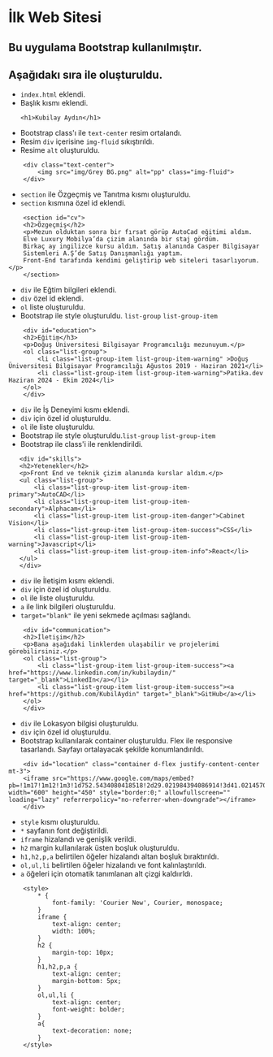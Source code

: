 # İlk Web Sitesi  

## Bu uygulama Bootstrap kullanılmıştır.
## Aşağıdakı sıra ile oluşturuldu.
* `index.html` eklendi.
* Başlık kısmı eklendi. 
    ```
    <h1>Kubilay Aydın</h1>
    ```
* Bootstrap class'ı ile `text-center` resim ortalandı.
* Resim `div` içerisine `img-fluid` sıkıştırıldı. 
* Resime `alt` oluşturuldu.
```
    <div class="text-center">
        <img src="img/Grey BG.png" alt="pp" class="img-fluid">
    </div>
```
* `section` ile Özgeçmiş ve Tanıtma kısmı oluşturuldu.
* `section` kısmına özel id eklendi.
```
    <section id="cv">
    <h2>Özgeçmiş</h2>
    <p>Mezun olduktan sonra bir fırsat görüp AutoCad eğitimi aldım.
    Elve Luxury Mobilya’da çizim alanında bir staj gördüm.
    Birkaç ay ingilizce kursu aldım. Satış alanında Casper Bilgisayar
    Sistemleri A.Ş’de Satış Danışmanlığı yaptım.
    Front-End tarafında kendimi geliştirip web siteleri tasarlıyorum.</p>
    </section>
```
* `div` ile Eğtim bilgileri eklendi.
* `div` özel id eklendi.
* `ol` liste oluşturuldu.
* Bootstrap ile style oluşturuldu. `list-group` `list-group-item`
```
    <div id="education">
    <h2>Eğitim</h3>
    <p>Doğuş Üniversitesi Bilgisayar Programcılığı mezunuyum.</p>
    <ol class="list-group">
        <li class="list-group-item list-group-item-warning" >Doğuş Üniversitesi Bilgisayar Programcılığı Ağustos 2019 - Haziran 2021</li>
        <li class="list-group-item list-group-item-warning">Patika.dev Haziran 2024 - Ekim 2024</li>
    </ol>
    </div>
```
 * `div` ile İş Deneyimi kısmı eklendi.
 * `div` için özel id oluşturuldu.
 * `ol` ile liste oluşturuldu.
 * Bootstrap ile style oluşturuldu.`list-group` `list-group-item`
 * Bootstrap ile class'i ile renklendirildi. 
 ```
    <div id="skills">
    <h2>Yetenekler</h2>
    <p>Front End ve teknik çizim alanında kurslar aldım.</p>
    <ul class="list-group">
        <li class="list-group-item list-group-item-primary">AutoCAD</li>
        <li class="list-group-item list-group-item-secondary">Alphacam</li>
        <li class="list-group-item list-group-item-danger">Cabinet Vision</li>
        <li class="list-group-item list-group-item-success">CSS</li>
        <li class="list-group-item list-group-item-warning">Javascript</li>
        <li class="list-group-item list-group-item-info">React</li>
    </ul>
    </div>
```   
* `div` ile İletişim kısmı eklendi.
* `div` için özel id oluşturuldu.
* `ol` ile liste oluşturuldu.
* `a` ile link bilgileri oluşturuldu.
* `target="blank"` ile yeni sekmede açılması sağlandı.
```
    <div id="communication">
    <h2>İletişim</h2>    
    <p>Bana aşağıdaki linklerden ulaşabilir ve projelerimi görebilirsiniz.</p>
    <ol class="list-group">
        <li class="list-group-item list-group-item-success"><a href="https://www.linkedin.com/in/kubilaydin/" target="_blank">LinkedIn</a></li>
        <li class="list-group-item list-group-item-success"><a href="https://github.com/KubilAydin" target="_blank">GitHub</a></li>            
    </ol>
    </div>  
```
* `div` ile Lokasyon bilgisi oluşturuldu.
* `div` için özel id oluşturuldu.
* Bootstrap kullanılarak container oluşturuldu. Flex ile responsive tasarlandı. Sayfayı ortalayacak şekilde konumlandırıldı.
```
    <div id="location" class="container d-flex justify-content-center mt-3">
    <iframe src="https://www.google.com/maps/embed?pb=!1m17!1m12!1m3!1d752.5434080418518!2d29.021984394086914!3d41.021457084818685!2m3!1f0!2f0!3f0!3m2!1i1024!2i768!4f13.1!3m2!1m1!2zNDHCsDAxJzE4LjgiTiAyOcKwMDEnMTguNiJF!5e0!3m2!1str!2str!4v1752074929126!5m2!1str!2str" width="600" height="450" style="border:0;" allowfullscreen="" loading="lazy" referrerpolicy="no-referrer-when-downgrade"></iframe>
    </div>    
```
* `style` kısmı oluşturuldu.
* `*` sayfanın font değiştirildi.
* `iframe` hizalandı ve genişlik verildi.
* `h2` margin kullanılarak üsten boşluk oluşturuldu.
* `h1,h2,p,a` belirtilen öğeler hizalandı altan boşluk bıraktırıldı.
* `ol,ul,li` belirtilen  öğeler hizalandı ve font kalınlaştırıldı.
* `a` öğeleri için otomatik tanımlanan alt çizgi kaldıırldı.
```
    <style>
        * {
            font-family: 'Courier New', Courier, monospace;
        }
        iframe {
            text-align: center;
            width: 100%;
        }
        h2 {
            margin-top: 10px;
        }
        h1,h2,p,a {
            text-align: center;
            margin-bottom: 5px;
        }
        ol,ul,li {
            text-align: center;
            font-weight: bolder;
        }
        a{
            text-decoration: none;
        }
    </style>
```
